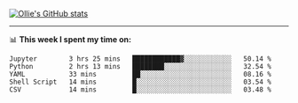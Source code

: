 <!--
**icedpanda/icedpanda** is a ✨ _special_ ✨ repository because its `README.md` (this file) appears on your GitHub profile.

Here are some ideas to get you started:

- 🔭 I’m currently working on ...
- 🌱 I’m currently learning ...
- 👯 I’m looking to collaborate on ...
- 🤔 I’m looking for help with ...
- 💬 Ask me about ...
- 📫 How to reach me: ...
- 😄 Pronouns: ...
- ⚡ Fun fact: ...
-->
[![Ollie's GitHub stats](https://github-readme-stats-icedpanda.vercel.app/api?username=icedpanda&count_private=true&show_icons=true)](https://github.com/icedpanda)

---
📊 **This week I spent my time on:**
<!--START_SECTION:waka-->

```text
Jupyter        3 hrs 25 mins   ████████████▓░░░░░░░░░░░░   50.14 %
Python         2 hrs 13 mins   ████████░░░░░░░░░░░░░░░░░   32.54 %
YAML           33 mins         ██░░░░░░░░░░░░░░░░░░░░░░░   08.16 %
Shell Script   14 mins         █░░░░░░░░░░░░░░░░░░░░░░░░   03.54 %
CSV            14 mins         █░░░░░░░░░░░░░░░░░░░░░░░░   03.48 %
```

<!--END_SECTION:waka-->
